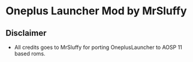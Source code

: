 # Oneplus Launcher Mod by MrSluffy

## Disclaimer
- All credits goes to MrSluffy for porting OneplusLauncher to AOSP 11 based roms.
